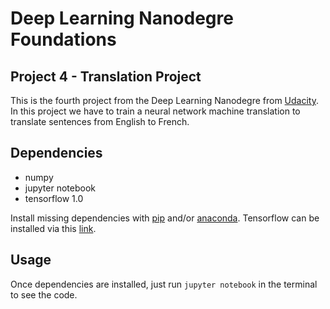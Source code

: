 # Deep Learning Nanodegre Foundations

## Project 4 - Translation Project

This is the fourth project from the Deep Learning Nanodegre from [Udacity](https://www.udacity.com/). In this project we have to train a neural network machine translation to translate sentences from English to French.

## Dependencies

* numpy
* jupyter notebook
* tensorflow 1.0

Install missing dependencies with [pip](https://pip.pypa.io/en/stable/) and/or [anaconda](https://www.continuum.io/downloads). Tensorflow can be installed via this [link](https://www.tensorflow.org/install/).

## Usage

Once dependencies are installed, just run `jupyter notebook` in the terminal to see the code.
